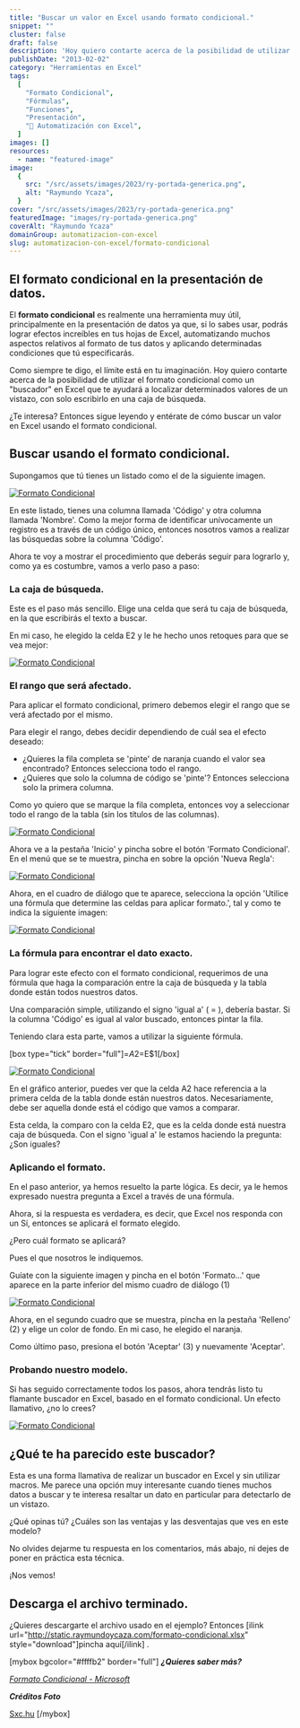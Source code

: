 ```yaml
---
title: "Buscar un valor en Excel usando formato condicional."
snippet: ""
cluster: false
draft: false
description: 'Hoy quiero contarte acerca de la posibilidad de utilizar el formato condicional como un ""buscador"" en Excel.'
publishDate: "2013-02-02"
category: "Herramientas en Excel"
tags:
  [
    "Formato Condicional",
    "Fórmulas",
    "Funciones",
    "Presentación",
    "🤖 Automatización con Excel",
  ]
images: []
resources:
  - name: "featured-image"
image:
  {
    src: "/src/assets/images/2023/ry-portada-generica.png",
    alt: "Raymundo Ycaza",
  }
cover: "/src/assets/images/2023/ry-portada-generica.png"
featuredImage: "images/ry-portada-generica.png"
coverAlt: "Raymundo Ycaza"
domainGroup: automatizacion-con-excel
slug: automatizacion-con-excel/formato-condicional
---
```


## El formato condicional en la presentación de datos.

El **formato condicional** es realmente una herramienta muy útil, principalmente en la presentación de datos ya que, si lo sabes usar, podrás lograr efectos increíbles en tus hojas de Excel, automatizando muchos aspectos relativos al formato de tus datos y aplicando determinadas condiciones que tú especificarás.

Como siempre te digo, el límite está en tu imaginación. Hoy quiero contarte acerca de la posibilidad de utilizar el formato condicional como un "buscador" en Excel que te ayudará a localizar determinados valores de un vistazo, con solo escribirlo en una caja de búsqueda.

¿Te interesa? Entonces sigue leyendo y entérate de cómo buscar un valor en Excel usando el formato condicional.

## Buscar usando el formato condicional.

Supongamos que tú tienes un listado como el de la siguiente imagen.

[![Formato Condicional](/src/assets/images/2023/formato-condicional-0001871.png)](http://raymundoycaza.com/wp-content/uploads/formato-condicional-0001871.png)

En este listado, tienes una columna llamada 'Código' y otra columna llamada 'Nombre'. Como la mejor forma de identificar unívocamente un registro es a través de un código único, entonces nosotros vamos a realizar las búsquedas sobre la columna 'Código'.

Ahora te voy a mostrar el procedimiento que deberás seguir para lograrlo y, como ya es costumbre, vamos a verlo paso a paso:

### La caja de búsqueda.

Este es el paso más sencillo. Elige una celda que será tu caja de búsqueda, en la que escribirás el texto a buscar.

En mi caso, he elegido la celda E2 y le he hecho unos retoques para que se vea mejor:

[![Formato Condicional](/src/assets/images/2023/formato-condicional-0001901.png)](http://raymundoycaza.com/wp-content/uploads/formato-condicional-0001901.png)

### El rango que será afectado.

Para aplicar el formato condicional, primero debemos elegir el rango que se verá afectado por el mismo.

Para elegir el rango, debes decidir dependiendo de cuál sea el efecto deseado:

- ¿Quieres la fila completa se 'pinte' de naranja cuando el valor sea encontrado? Entonces selecciona todo el rango.
- ¿Quieres que solo la columna de código se 'pinte'? Entonces selecciona solo la primera columna.

Como yo quiero que se marque la fila completa, entonces voy a seleccionar todo el rango de la tabla (sin los títulos de las columnas).

[![Formato Condicional](/src/assets/images/2023/formato-condicional-0001881.png)](http://raymundoycaza.com/wp-content/uploads/formato-condicional-0001881.png)

Ahora ve a la pestaña 'Inicio' y pincha sobre el botón 'Formato Condicional'. En el menú que se te muestra, pincha en sobre la opción 'Nueva Regla':

[![Formato Condicional](/src/assets/images/2023/formato-condicional-0001891.png)](http://raymundoycaza.com/wp-content/uploads/formato-condicional-0001891.png)

Ahora, en el cuadro de diálogo que te aparece, selecciona la opción 'Utilice una fórmula que determine las celdas para aplicar formato.', tal y como te indica la siguiente imagen:

[![Formato Condicional](/src/assets/images/2023/formato-condicional-0001911.png)](http://raymundoycaza.com/wp-content/uploads/formato-condicional-0001911.png)

### La fórmula para encontrar el dato exacto.

Para lograr este efecto con el formato condicional, requerimos de una fórmula que haga la comparación entre la caja de búsqueda y la tabla donde están todos nuestros datos.

Una comparación simple, utilizando el signo 'igual a' ( = ), debería bastar. Si la columna 'Código' es igual al valor buscado, entonces pintar la fila.

Teniendo clara esta parte, vamos a utilizar la siguiente fórmula.

\[box type="tick" border="full"\]=$A2=$E$1\[/box\]

[![Formato Condicional](/src/assets/images/2023/formato-condicional-0001921.png)](http://raymundoycaza.com/wp-content/uploads/formato-condicional-0001921.png)

En el gráfico anterior, puedes ver que la celda A2 hace referencia a la primera celda de la tabla donde están nuestros datos. Necesariamente, debe ser aquella donde está el código que vamos a comparar.

Esta celda, la comparo con la celda E2, que es la celda donde está nuestra caja de búsqueda. Con el signo 'igual a' le estamos haciendo la pregunta: ¿Son iguales?

### Aplicando el formato.

En el paso anterior, ya hemos resuelto la parte lógica. Es decir, ya le hemos expresado nuestra pregunta a Excel a través de una fórmula.

Ahora, si la respuesta es verdadera, es decir, que Excel nos responda con un Sí, entonces se aplicará el formato elegido.

¿Pero cuál formato se aplicará?

Pues el que nosotros le indiquemos.

Guíate con la siguiente imagen y pincha en el botón 'Formato...' que aparece en la parte inferior del mismo cuadro de diálogo (1)

[![Formato Condicional](/src/assets/images/2023/formato-condicional-0001931.png)](http://raymundoycaza.com/wp-content/uploads/formato-condicional-0001931.png)

Ahora, en el segundo cuadro que se muestra, pincha en la pestaña 'Relleno' (2) y elige un color de fondo. En mi caso, he elegido el naranja.

Como último paso, presiona el botón 'Aceptar' (3) y nuevamente 'Aceptar'.

### Probando nuestro modelo.

Si has seguido correctamente todos los pasos, ahora tendrás listo tu flamante buscador en Excel, basado en el formato condicional. Un efecto llamativo, ¿no lo crees?

[![Formato Condicional](/src/assets/images/2023/formato-condicional_prueba_modelo1.gif)](http://raymundoycaza.com/wp-content/uploads/formato-condicional_prueba_modelo1.gif)

## ¿Qué te ha parecido este buscador?

Esta es una forma llamativa de realizar un buscador en Excel y sin utilizar macros. Me parece una opción muy interesante cuando tienes muchos datos a buscar y te interesa resaltar un dato en particular para detectarlo de un vistazo.

¿Qué opinas tú? ¿Cuáles son las ventajas y las desventajas que ves en este modelo?

No olvides dejarme tu respuesta en los comentarios, más abajo, ni dejes de poner en práctica esta técnica.

¡Nos vemos!

## Descarga el archivo terminado.

¿Quieres descargarte el archivo usado en el ejemplo? Entonces \[ilink url="http://static.raymundoycaza.com/formato-condicional.xlsx" style="download"\]pincha aquí\[/ilink\] .

\[mybox bgcolor="#ffffb2" border="full"\] _**¿Quieres saber más?**_

_[Formato Condicional - Microsoft](http://www.microsoft.com/spain/office/eventosonline/trucos11.mspx)_

_**Créditos Foto**_

[Sxc.hu](http://www.sxc.hu/photo/497769) \[/mybox\]
